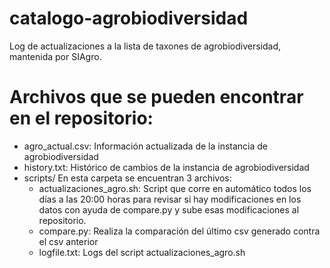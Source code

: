 # catalogo-agrobiodiversidad
Log de actualizaciones a la lista de taxones de agrobiodiversidad, mantenida por SIAgro.

# Archivos que se pueden encontrar en el repositorio:
* agro_actual.csv: 
  Información actualizada de la instancia de agrobiodiversidad
* history.txt:
  Histórico de cambios de la instancia de agrobiodiversidad
* scripts/
  En esta carpeta se encuentran 3 archivos: 
  * actualizaciones_agro.sh: 
    Script que corre en automático todos los días a las 20:00 horas para revisar si hay modificaciones en los datos con ayuda de compare.py y sube esas modificaciones al repositorio.
  * compare.py: 
    Realiza la comparación del último csv generado contra el csv anterior
  * logfile.txt:
    Logs del script actualizaciones_agro.sh

